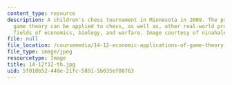 ```yaml
---
content_type: resource
description: A children's chess tournament in Minnesota in 2009. The principles of
  game theory can be applied to chess, as well as, other real-world problems in the
  fields of economics, biology, and warfare. Image courtesy of ninahale.
file: null
file_location: /coursemedia/14-12-economic-applications-of-game-theory-fall-2012/5f010b52449e21fc58915b035ef00763_14-12f12-th.jpg
file_type: image/jpeg
resourcetype: Image
title: 14-12f12-th.jpg
uid: 5f010b52-449e-21fc-5891-5b035ef00763
---
```

